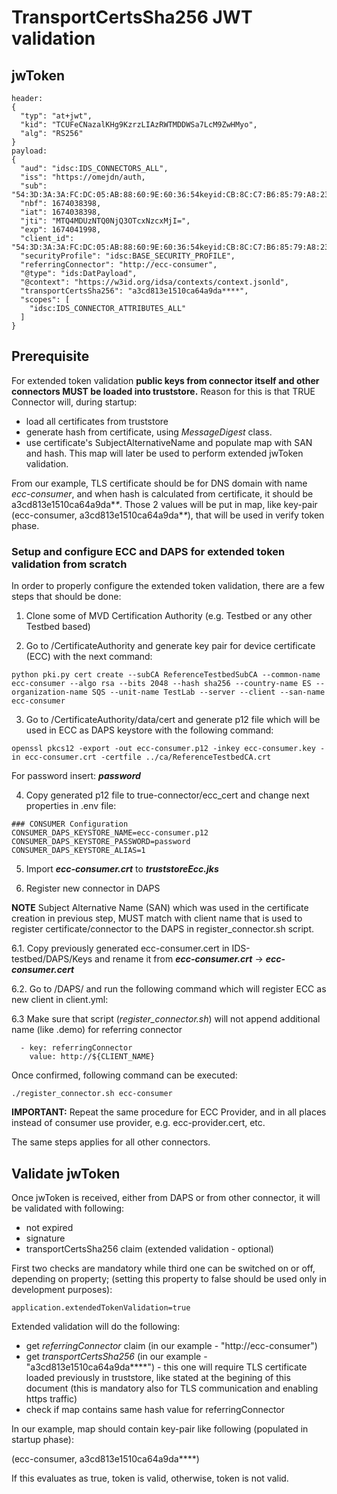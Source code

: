 # TransportCertsSha256 JWT validation


## jwToken

```
header:
{
  "typ": "at+jwt",
  "kid": "TCUFeCNazalKHg9KzrzLIAzRWTMDDWSa7LcM9ZwHMyo",
  "alg": "RS256"
}
payload:
{
  "aud": "idsc:IDS_CONNECTORS_ALL",
  "iss": "https://omejdn/auth,
  "sub": "54:3D:3A:3A:FC:DC:05:AB:88:60:9E:60:36:54keyid:CB:8C:C7:B6:85:79:A8:23:A6:CB:15:AB:17:50",
  "nbf": 1674038398,
  "iat": 1674038398,
  "jti": "MTQ4MDUzNTQ0NjQ3OTcxNzcxMjI=",
  "exp": 1674041998,
  "client_id": "54:3D:3A:3A:FC:DC:05:AB:88:60:9E:60:36:54keyid:CB:8C:C7:B6:85:79:A8:23:A6:CB:15:AB:17:50",
  "securityProfile": "idsc:BASE_SECURITY_PROFILE",
  "referringConnector": "http://ecc-consumer",
  "@type": "ids:DatPayload",
  "@context": "https://w3id.org/idsa/contexts/context.jsonld",
  "transportCertsSha256": "a3cd813e1510ca64a9da****",
  "scopes": [
    "idsc:IDS_CONNECTOR_ATTRIBUTES_ALL"
  ]
}
```

## Prerequisite

For extended token validation **public keys from connector itself and other connectors MUST be loaded into truststore.** Reason for this is that TRUE Connector will, during startup:
 - load all certificates from truststore
 - generate hash from certificate, using *MessageDigest* class.
 - use certificate's SubjectAlternativeName and populate map with SAN and hash. This map will later be used to perform extended jwToken validation.
 
From our example, TLS certificate should be for DNS domain with name *ecc-consumer*, and when hash is calculated from certificate, it should be a3cd813e1510ca64a9da\**\**. Those 2 values will be put in map, like key-pair (ecc-consumer, a3cd813e1510ca64a9da\**\**), that will be used in verify token phase.

### Setup and configure ECC and DAPS for extended token validation from scratch

In order to properly configure the extended token validation, there are a few steps that should be done:

1. Clone some of MVD Certification Authority (e.g. Testbed or any other Testbed based)

2. Go to /CertificateAuthority and generate key pair for device certificate (ECC) with the next command:

```
python pki.py cert create --subCA ReferenceTestbedSubCA --common-name ecc-consumer --algo rsa --bits 2048 --hash sha256 --country-name ES --organization-name SQS --unit-name TestLab --server --client --san-name ecc-consumer
```

3. Go to /CertificateAuthority/data/cert and generate p12 file which will be used in ECC as DAPS keystore with the following command:

```
openssl pkcs12 -export -out ecc-consumer.p12 -inkey ecc-consumer.key -in ecc-consumer.crt -certfile ../ca/ReferenceTestbedCA.crt

```
For password insert: ***password***

4. Copy generated p12 file to true-connector/ecc_cert and change next properties in .env file:

```
### CONSUMER Configuration
CONSUMER_DAPS_KEYSTORE_NAME=ecc-consumer.p12
CONSUMER_DAPS_KEYSTORE_PASSWORD=password
CONSUMER_DAPS_KEYSTORE_ALIAS=1
```

5. Import ***ecc-consumer.crt*** to ***truststoreEcc.jks***

6. Register new connector in DAPS

**NOTE** Subject Alternative Name (SAN) which was used in the certificate creation in previous step, MUST match with client name that is used to register certificate/connector to the DAPS in register_connector.sh script.

6.1. Copy previously generated ecc-consumer.cert in IDS-testbed/DAPS/Keys and rename it from ***ecc-consumer.crt*** -> ***ecc-consumer.cert***

6.2. Go to /DAPS/ and run the following command which will register ECC as new client in client.yml:

6.3 Make sure that script (*register_connector.sh*) will not append additional name (like .demo) for referring connector

```
  - key: referringConnector
    value: http://${CLIENT_NAME}
```

Once confirmed, following command can be executed:

```
./register_connector.sh ecc-consumer

```

**IMPORTANT:** Repeat the same procedure for ECC Provider, and in all places instead of consumer use provider, e.g. ecc-provider.cert, etc.

The same steps applies for all other connectors.

## Validate jwToken

Once jwToken is received, either from DAPS or from other connector, it will be validated with following:

 - not expired
 - signature
 - transportCertsSha256 claim (extended validation - optional)
 
First two checks are mandatory while third one can be switched on or off, depending on property;
(setting this property to false should be used only in development purposes):
 
```
application.extendedTokenValidation=true
```

 
Extended validation will do the following:
 - get *referringConnector* claim (in our example - "http://ecc-consumer")
 - get *transportCertsSha256* (in our example - "a3cd813e1510ca64a9da****") - this one will require TLS certificate loaded previously in truststore, like stated at the begining of this document (this is mandatory also for TLS communication and enabling https traffic)
 - check if map contains same hash value for referringConnector
 
 In our example, map should contain key-pair like following (populated in startup phase):
 
 (ecc-consumer, a3cd813e1510ca64a9da****)
 
 If this evaluates as true, token is valid, otherwise, token is not valid.

